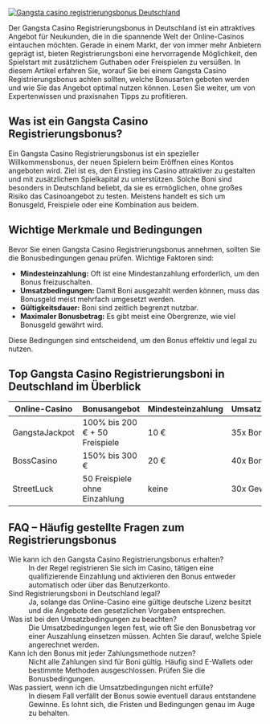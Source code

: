 [![Gangsta casino registrierungsbonus Deutschland](https://123-caf.pages.dev/gitsignup.png)](https://vrmoo.ru/Bt82HjjY)

<p>Der Gangsta Casino Registrierungsbonus in Deutschland ist ein attraktives Angebot für Neukunden, die in die spannende Welt der Online-Casinos eintauchen möchten. Gerade in einem Markt, der von immer mehr Anbietern geprägt ist, bieten Registrierungsboni eine hervorragende Möglichkeit, den Spielstart mit zusätzlichem Guthaben oder Freispielen zu versüßen. In diesem Artikel erfahren Sie, worauf Sie bei einem Gangsta Casino Registrierungsbonus achten sollten, welche Bonusarten geboten werden und wie Sie das Angebot optimal nutzen können. Lesen Sie weiter, um von Expertenwissen und praxisnahen Tipps zu profitieren.</p>  <h2>Was ist ein Gangsta Casino Registrierungsbonus?</h2> <p>Ein Gangsta Casino Registrierungsbonus ist ein spezieller Willkommensbonus, der neuen Spielern beim Eröffnen eines Kontos angeboten wird. Ziel ist es, den Einstieg ins Casino attraktiver zu gestalten und mit zusätzlichem Spielkapital zu unterstützen. Solche Boni sind besonders in Deutschland beliebt, da sie es ermöglichen, ohne großes Risiko das Casinoangebot zu testen. Meistens handelt es sich um Bonusgeld, Freispiele oder eine Kombination aus beidem.</p>  <h2>Wichtige Merkmale und Bedingungen</h2> <p>Bevor Sie einen Gangsta Casino Registrierungsbonus annehmen, sollten Sie die Bonusbedingungen genau prüfen. Wichtige Faktoren sind:</p> <ul>   <li><strong>Mindesteinzahlung:</strong> Oft ist eine Mindestanzahlung erforderlich, um den Bonus freizuschalten.</li>   <li><strong>Umsatzbedingungen:</strong> Damit Boni ausgezahlt werden können, muss das Bonusgeld meist mehrfach umgesetzt werden.</li>   <li><strong>Gültigkeitsdauer:</strong> Boni sind zeitlich begrenzt nutzbar.</li>   <li><strong>Maximaler Bonusbetrag:</strong> Es gibt meist eine Obergrenze, wie viel Bonusgeld gewährt wird.</li> </ul> <p>Diese Bedingungen sind entscheidend, um den Bonus effektiv und legal zu nutzen.</p>  <h2>Top Gangsta Casino Registrierungsboni in Deutschland im Überblick</h2> <table>   <thead>     <tr>       <th>Online-Casino</th>       <th>Bonusangebot</th>       <th>Mindesteinzahlung</th>       <th>Umsatzbedingungen</th>       <th>Gültigkeit</th>     </tr>   </thead>   <tbody>     <tr>       <td>GangstaJackpot</td>       <td>100% bis 200 € + 50 Freispiele</td>       <td>10 €</td>       <td>35x Bonus</td>       <td>30 Tage</td>     </tr>     <tr>       <td>BossCasino</td>       <td>150% bis 300 €</td>       <td>20 €</td>       <td>40x Bonus</td>       <td>21 Tage</td>     </tr>     <tr>       <td>StreetLuck</td>       <td>50 Freispiele ohne Einzahlung</td>       <td>keine</td>       <td>30x Gewinne</td>       <td>14 Tage</td>     </tr>   </tbody> </table>  <h2>FAQ – Häufig gestellte Fragen zum Registrierungsbonus</h2> <dl>   <dt>Wie kann ich den Gangsta Casino Registrierungsbonus erhalten?</dt>   <dd>In der Regel registrieren Sie sich im Casino, tätigen eine qualifizierende Einzahlung und aktivieren den Bonus entweder automatisch oder über das Benutzerkonto.</dd>      <dt>Sind Registrierungsboni in Deutschland legal?</dt>   <dd>Ja, solange das Online-Casino eine gültige deutsche Lizenz besitzt und die Angebote den gesetzlichen Vorgaben entsprechen.</dd>      <dt>Was ist bei den Umsatzbedingungen zu beachten?</dt>   <dd>Die Umsatzbedingungen legen fest, wie oft Sie den Bonusbetrag vor einer Auszahlung einsetzen müssen. Achten Sie darauf, welche Spiele angerechnet werden.</dd>      <dt>Kann ich den Bonus mit jeder Zahlungsmethode nutzen?</dt>   <dd>Nicht alle Zahlungen sind für Boni gültig. Häufig sind E-Wallets oder bestimmte Methoden ausgeschlossen. Prüfen Sie die Bonusbedingungen.</dd>      <dt>Was passiert, wenn ich die Umsatzbedingungen nicht erfülle?</dt>   <dd>In diesem Fall verfällt der Bonus sowie eventuell daraus entstandene Gewinne. Es lohnt sich, die Fristen und Bedingungen genau im Auge zu behalten.</dd> </dl>